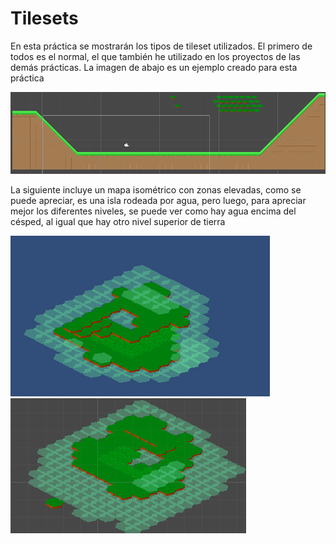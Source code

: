 # Tilesets

En esta práctica se mostrarán los tipos de tileset utilizados. El primero de todos es el normal, el que también he utilizado en los proyectos de las demás prácticas.
La imagen de abajo es un ejemplo creado para esta práctica

![](Captura_tileset_normal.PNG)

La siguiente incluye un mapa isométrico con zonas elevadas, como se puede apreciar, es una isla rodeada por agua, pero luego, para apreciar mejor los diferentes niveles, se puede ver como hay agua encima del césped, al igual que hay otro nivel superior de tierra

![](tileset_hexagonal.PNG)
![](tilemap_hexagonal_2.PNG)
